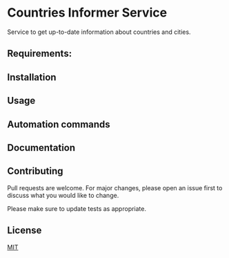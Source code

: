 # Countries Informer Service 

Service to get up-to-date information about countries and cities.

## Requirements:



## Installation



## Usage



## Automation commands



## Documentation



## Contributing
Pull requests are welcome. For major changes, please open an issue first to discuss what you would like to change.

Please make sure to update tests as appropriate.

## License
[MIT](https://choosealicense.com/licenses/mit/)
